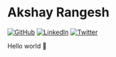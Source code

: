 # Akshay Rangesh

[![GitHub](https://img.shields.io/github/followers/arangesh?label=follow&style=social)](https://github.com/arangesh)
[![LinkedIn](https://img.shields.io/badge/-Akshay-blue?style=flat&logo=Linkedin&logoColor=white&link=https://www.linkedin.com/in/akshay-rangesh/)](https://www.linkedin.com/in/akshay-rangesh/)
[![Twitter](https://img.shields.io/badge/-@AkshayRangesh-1ca0f1?style=flat&labelColor=1ca0f1&logo=twitter&logoColor=white&link=https://twitter.com/AkshayRangesh)](https://twitter.com/AkshayRangesh)

Hello world 👋 

<!---
[![GitHub stats](https://github-readme-stats.vercel.app/api?username=arangesh&hide=issues&show_icons=true&theme=merko)](https://github.com/anuraghazra/github-readme-stats)
-->
